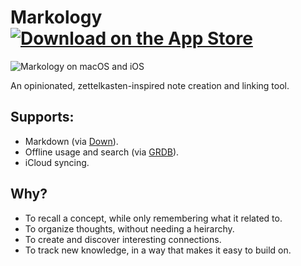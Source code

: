 # Markology [![Download on the App Store](https://tools.applemediaservices.com/api/badges/download-on-the-app-store/black/en-US?size=250x83)](https://apps.apple.com/us/app/markology/id1553649446?itsct=apps_box)

![Markology on macOS and iOS](https://idk.club/assets/markology.png)

An opinionated, zettelkasten-inspired note creation and linking tool.

## Supports:

- Markdown (via [Down](https://github.com/johnxnguyen/Down)).
- Offline usage and search (via [GRDB](https://github.com/groue/GRDB.swift)).
- iCloud syncing.

## Why?

- To recall a concept, while only remembering what it related to.
- To organize thoughts, without needing a heirarchy.
- To create and discover interesting connections.
- To track new knowledge, in a way that makes it easy to build on.

